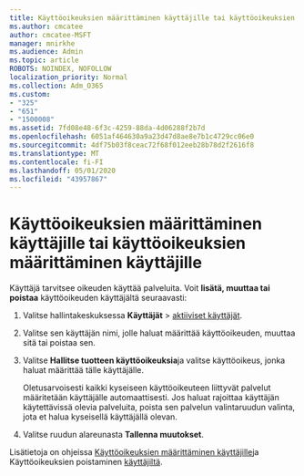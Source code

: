 ```yaml
---
title: Käyttöoikeuksien määrittäminen käyttäjille tai käyttöoikeuksien määrittäminen käyttäjille
ms.author: cmcatee
author: cmcatee-MSFT
manager: mnirkhe
ms.audience: Admin
ms.topic: article
ROBOTS: NOINDEX, NOFOLLOW
localization_priority: Normal
ms.collection: Adm_O365
ms.custom:
- "325"
- "651"
- "1500008"
ms.assetid: 7fd08e48-6f3c-4259-88da-4d06288f2b7d
ms.openlocfilehash: 6051af464630a9a23d47d8ae8e7b1c4729cc06e0
ms.sourcegitcommit: 4df75b03f8ceac72f68f012eeb28b78d2f2616f8
ms.translationtype: MT
ms.contentlocale: fi-FI
ms.lasthandoff: 05/01/2020
ms.locfileid: "43957867"
---
```

# <a name="assign-or-unassign-licenses-to-users"></a>Käyttöoikeuksien määrittäminen käyttäjille tai käyttöoikeuksien määrittäminen käyttäjille

Käyttäjä tarvitsee oikeuden käyttää palveluita. Voit **lisätä, muuttaa tai poistaa** käyttöoikeuden käyttäjältä seuraavasti:
  
1. Valitse hallintakeskuksessa **Käyttäjät** \> [aktiiviset käyttäjät](https://go.microsoft.com/fwlink/p/?linkid=834822).

2. Valitse sen käyttäjän nimi, jolle haluat määrittää käyttöoikeuden, muuttaa sitä tai poistaa sen.

3. Valitse **Hallitse tuotteen käyttöoikeuksia**ja valitse käyttöoikeus, jonka haluat määrittää tälle käyttäjälle.

    Oletusarvoisesti kaikki kyseiseen käyttöoikeuteen liittyvät palvelut määritetään käyttäjälle automaattisesti. Jos haluat rajoittaa käyttäjän käytettävissä olevia palveluita, poista sen palvelun valintaruudun valinta, jota et halua kyseisellä käyttäjällä olevan.

4. Valitse ruudun alareunasta **Tallenna muutokset**.

Lisätietoja on ohjeissa [Käyttöoikeuksien määrittäminen käyttäjille](https://docs.microsoft.com/office365/admin/subscriptions-and-billing/assign-licenses-to-users)ja Käyttöoikeuksien poistaminen [käyttäjiltä](https://docs.microsoft.com/office365/admin/subscriptions-and-billing/remove-licenses-from-users).